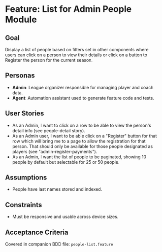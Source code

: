 # Feature: List for Admin People Module

## Goal

Display a list of people based on filters set in other components where users can click on a person to view their details or click on a button to Register the person for the current season.

## Personas

- **Admin**: League organizer responsible for managing player and coach data.
- **Agent**: Automation assistant used to generate feature code and tests.

## User Stories

- As an Admin, I want to click on a row to be able to view the person's detail info (see people-detail story).
- As an Admin user, I want to be able click on a "Register" button for that row which will bring me to a page to allow the registration for that person. That should only be available for those people designated as players (see "admin-register-payments"). 
- As an Admin, I want the list of people to be paginated, showing 10 people by default but selectable for 25 or 50 people. 

## Assumptions

- People have last names stored and indexed.

## Constraints

- Must be responsive and usable across device sizes.

## Acceptance Criteria

Covered in companion BDD file: `people-list.feature`
